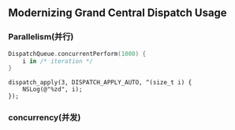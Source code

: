 ## Modernizing Grand Central Dispatch Usage

### Parallelism(并行)

```swift
DispatchQueue.concurrentPerform(1000) {
    i in /* iteration */
}
```

```objc
dispatch_apply(3, DISPATCH_APPLY_AUTO, ^(size_t i) {
    NSLog(@"%zd", i);
});
```


### concurrency(并发)